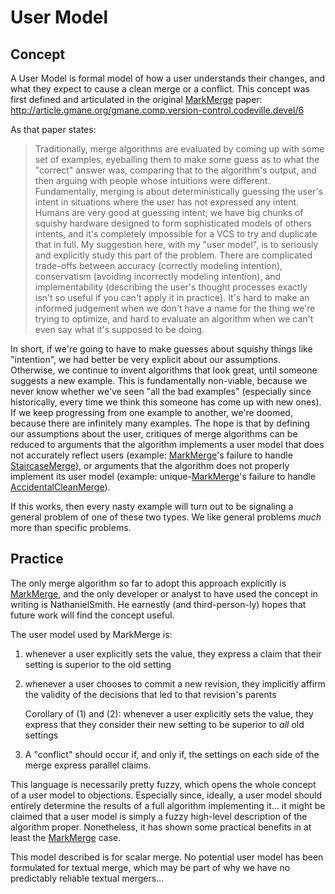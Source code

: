 # User Model

## Concept

A User Model is formal model of how a user understands their changes, and what they expect to cause a clean merge or a conflict.  This concept was first defined and articulated in the original [MarkMerge](MarkMerge.md) paper: <http://article.gmane.org/gmane.comp.version-control.codeville.devel/6>

As that paper states:

> Traditionally, merge algorithms are evaluated by coming up with some
> set of examples, eyeballing them to make some guess as to what the
> "correct" answer was, comparing that to the algorithm's output, and
> then arguing with people whose intuitions were different.
> Fundamentally, merging is about deterministically guessing the user's
> intent in situations where the user has not expressed any intent.
> Humans are very good at guessing intent; we have big chunks of squishy
> hardware designed to form sophisticated models of others intents, and
> it's completely impossible for a VCS to try and duplicate that in
> full.  My suggestion here, with my "user model", is to seriously and
> explicitly study this part of the problem.  There are complicated
> trade-offs between accuracy (correctly modeling intention),
> conservatism (avoiding incorrectly modeling intention), and
> implementability (describing the user's thought processes exactly
> isn't so useful if you can't apply it in practice).  It's hard to make
> an informed judgement when we don't have a name for the thing we're
> trying to optimize, and hard to evaluate an algorithm when we can't
> even say what it's supposed to be doing.

In short, if we're going to have to make guesses about squishy things like "intention", we had better be very explicit about our assumptions.  Otherwise, we continue to invent algorithms that look great, until someone suggests a new example.  This is fundamentally non-viable, because we never know whether we've seen "all the bad examples" (especially since historically, every time we think this someone has come up with new ones).  If we keep progressing from one example to another, we're doomed, because there are infinitely many examples.  The hope is that by defining our assumptions about the user, critiques of merge algorithms can be reduced to arguments that the algorithm implements a user model that does not accurately reflect users (example: [MarkMerge](MarkMerge.md)'s failure to handle [StaircaseMerge](StaircaseMerge.md)), or arguments that the algorithm does not properly implement its user model (example: unique-[MarkMerge](MarkMerge.md)'s failure to handle [AccidentalCleanMerge](AccidentalCleanMerge.md)).

If this works, then every nasty example will turn out to be signaling a general problem of one of these two types.  We like general problems _much_ more than specific problems.

## Practice

The only merge algorithm so far to adopt this approach explicitly is [MarkMerge](MarkMerge.md), and the only developer or analyst to have used the concept in writing is NathanielSmith.  He earnestly (and third-person-ly) hopes that future work will find the concept useful.

The user model used by MarkMerge is:

1. whenever a user explicitly sets the value, they express a claim that their setting is superior to the old setting
2. whenever a user chooses to commit a new revision, they implicitly affirm the validity of the decisions that led to that revision's parents

   Corollary of (1) and (2): whenever a user explicitly sets the
   value, they express that they consider their new setting to be
   superior to _all_ old settings

3. A "conflict" should occur if, and only if, the settings on each side of the merge express parallel claims.

This language is necessarily pretty fuzzy, which opens the whole concept of a user model to objections.  Especially since, ideally, a user model should entirely determine the results of a full algorithm implementing it... it might be claimed that a user model is simply a fuzzy high-level description of the algorithm proper.  Nonetheless, it has shown some practical benefits in at least the [MarkMerge](MarkMerge.md) case.

This model described is for scalar merge.  No potential user model has been formulated for textual merge, which may be part of why we have no predictably reliable textual mergers...
